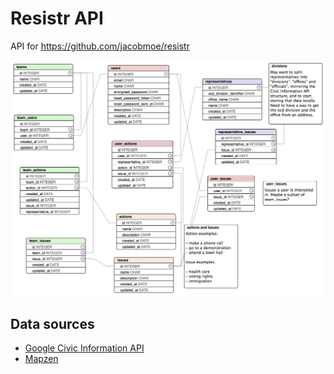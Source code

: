 # Resistr API

API for https://github.com/jacobmoe/resistr

![DB Diagram](https://github.com/jacobmoe/resistr-api/blob/master/docs/resistr-db-diagram.png)

## Data sources
- [Google Civic Information API](https://console.developers.google.com/apis/credentials)
- [Mapzen](https://mapzen.com/dashboard)
